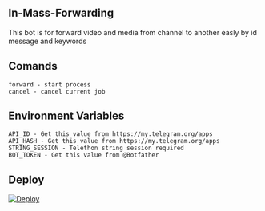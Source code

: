 ## In-Mass-Forwarding
This bot is for forward video and media from channel to another easly by id message and keywords

## Comands

    forward - start process
    cancel - cancel current job


## Environment Variables

    API_ID - Get this value from https://my.telegram.org/apps
    API_HASH - Get this value from https://my.telegram.org/apps
    STRING_SESSION - Telethon string session required
    BOT_TOKEN - Get this value from @Botfather


## Deploy

[![Deploy](https://www.herokucdn.com/deploy/button.svg)](https://heroku.com/deploy?template=https://github.com/AkRao47/In-Mass-Forwardingnn)

